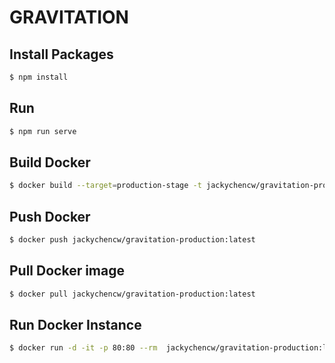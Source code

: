 # GRAVITATION

## Install Packages
```bash
$ npm install
```
## Run
```bash
$ npm run serve
```

## Build Docker 
```bash
$ docker build --target=production-stage -t jackychencw/gravitation-production:latest .
```

## Push Docker
```bash
$ docker push jackychencw/gravitation-production:latest
```

## Pull Docker image
```bash
$ docker pull jackychencw/gravitation-production:latest
```

## Run Docker Instance
```bash
$ docker run -d -it -p 80:80 --rm  jackychencw/gravitation-production:latest
```
 